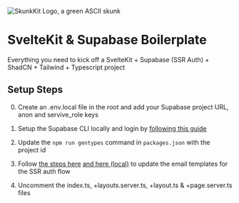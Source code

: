 ![SkunkKit Logo, a green ASCII skunk](https://github.com/coppinger/skunkkit/blob/master/skunkkit-logo.png?raw=true)

# SvelteKit & Supabase Boilerplate

Everything you need to kick off a SvelteKit + Supabase (SSR Auth) + ShadCN + Tailwind + Typescript project

## Setup Steps

0. Create an .env.local file in the root and add your Supabase project URL, anon and servive_role keys

1. Setup the Supabase CLI locally and login by [following this guide](https://supabase.com/docs/guides/cli/getting-started)

2. Update the `npm run gentypes` command in `packages.json` with the project id

3. Follow [the steps here](https://supabase.com/docs/guides/auth/server-side/email-based-auth-with-pkce-flow-for-ssr?framework=sveltekit) [and here (local)](https://supabase.com/docs/guides/cli/customizing-email-templates) to update the email templates for the SSR auth flow

4. Uncomment the index.ts, +layouts.server.ts, +layout.ts & +page.server.ts files
